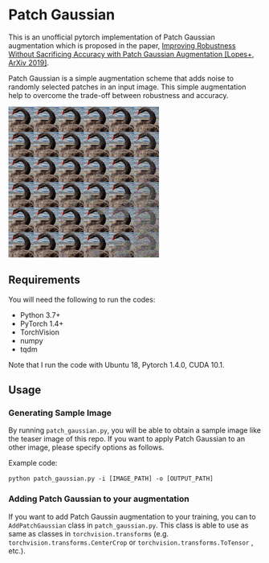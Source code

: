 # Patch Gaussian

This is an unofficial pytorch implementation of Patch Gaussian augmentation which is proposed in the paper, [Improving Robustness Without Sacrificing Accuracy with Patch Gaussian Augmentation [Lopes+, ArXiv 2019]](https://arxiv.org/abs/1906.02611).

Patch Gaussian is a simple augmentation scheme that adds noise to randomly selected patches in an input image. This simple augmentation help to overcome the trade-off between robustness and accuracy.

<img src="samples/sample_results.png" height="300px">

## Requirements

You will need the following to run the codes:
- Python 3.7+
- PyTorch 1.4+
- TorchVision
- numpy
- tqdm

Note that I run the code with Ubuntu 18, Pytorch 1.4.0, CUDA 10.1.

## Usage

### Generating Sample Image

By running `patch_gaussian.py`, you will be able to obtain a sample image like the teaser image of this repo.
If you want to apply Patch Gaussian to an other image, please specify options as follows.

Example code:

```
python patch_gaussian.py -i [IMAGE_PATH] -o [OUTPUT_PATH]
``` 

### Adding Patch Gaussian to your augmentation

If you want to add Patch Gaussin augmentation to your training, you can to `AddPatchGaussian`  class in `patch_gaussian.py`. 
This class is able to use as same as classes in `torchvision.transforms`  (e.g. `torchvision.transforms.CenterCrop`  or `torchvision.transforms.ToTensor` , etc.).